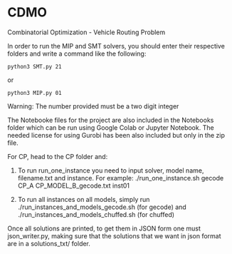 # CDMO
Combinatorial Optimization - Vehicle Routing Problem


In order to run the MIP and SMT solvers, you should enter their respective folders and write a command like the following:

    python3 SMT.py 21 

or

    python3 MIP.py 01 


Warning: The number provided must be a two digit integer


The Notebooke files for the project are also included in the Notebooks folder which can be run using Google Colab or Jupyter Notebook. The needed license for using Gurobi has been also included but only in the zip file.

For CP, head to the CP folder and:

1. To run run_one_instance you need to input solver, model name, filename.txt and instance. For example:  ./run_one_instance.sh gecode CP_A CP_MODEL_B_gecode.txt inst01

2. To run all instances on all models, simply run ./run_instances_and_models_gecode.sh (for gecode) and ./run_instances_and_models_chuffed.sh (for chuffed)

Once all solutions are printed, to get them in JSON form one must json_writer.py, making sure that the solutions that we want in json format are in a solutions_txt/ folder. 


